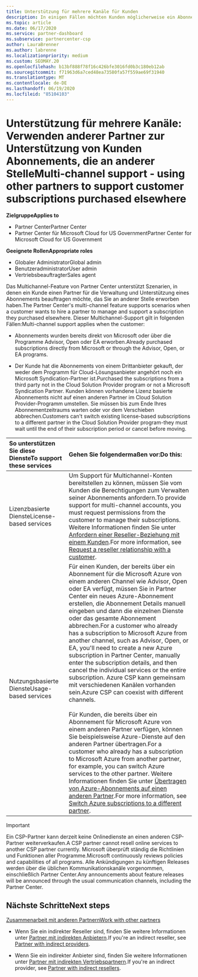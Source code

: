 ```yaml
---
title: Unterstützung für mehrere Kanäle für Kunden
description: In einigen Fällen möchten Kunden möglicherweise ein Abonnement bereitstellen und unterstützen, das Sie an anderer Stelle erworben haben.
ms.topic: article
ms.date: 06/17/2020
ms.service: partner-dashboard
ms.subservice: partnercenter-csp
author: LauraBrenner
ms.author: labrenne
ms.localizationpriority: medium
ms.custom: SEOMAY.20
ms.openlocfilehash: b13bf888f78f16c426bfe3016fd0b3c180eb12ab
ms.sourcegitcommit: f71963d6a7ced48ea73580fa57f559ae69f31940
ms.translationtype: MT
ms.contentlocale: de-DE
ms.lasthandoff: 06/19/2020
ms.locfileid: "85104103"
---
```

# <a name="multi-channel-support---using-other-partners-to-support-customer-subscriptions-purchased-elsewhere"></a><span data-ttu-id="3e92f-103">Unterstützung für mehrere Kanäle: Verwenden anderer Partner zur Unterstützung von Kunden Abonnements, die an anderer Stelle</span><span class="sxs-lookup"><span data-stu-id="3e92f-103">Multi-channel support - using other partners to support customer subscriptions purchased elsewhere</span></span>

<span data-ttu-id="3e92f-104">**Zielgruppe**</span><span class="sxs-lookup"><span data-stu-id="3e92f-104">**Applies to**</span></span>

- <span data-ttu-id="3e92f-105">Partner Center</span><span class="sxs-lookup"><span data-stu-id="3e92f-105">Partner Center</span></span>
- <span data-ttu-id="3e92f-106">Partner Center für Microsoft Cloud for US Government</span><span class="sxs-lookup"><span data-stu-id="3e92f-106">Partner Center for Microsoft Cloud for US Government</span></span>

<span data-ttu-id="3e92f-107">**Geeignete Rollen**</span><span class="sxs-lookup"><span data-stu-id="3e92f-107">**Appropriate roles**</span></span>

- <span data-ttu-id="3e92f-108">Globaler Administrator</span><span class="sxs-lookup"><span data-stu-id="3e92f-108">Global admin</span></span>
- <span data-ttu-id="3e92f-109">Benutzeradministrator</span><span class="sxs-lookup"><span data-stu-id="3e92f-109">User admin</span></span>
- <span data-ttu-id="3e92f-110">Vertriebsbeauftragter</span><span class="sxs-lookup"><span data-stu-id="3e92f-110">Sales agent</span></span>

<span data-ttu-id="3e92f-111">Das Multichannel-Feature von Partner Center unterstützt Szenarien, in denen ein Kunde einen Partner für die Verwaltung und Unterstützung eines Abonnements beauftragen möchte, das Sie an anderer Stelle erworben haben.</span><span class="sxs-lookup"><span data-stu-id="3e92f-111">The Partner Center's multi-channel feature supports scenarios when a customer wants to hire a partner to manage and support a subscription they purchased elsewhere.</span></span> <span data-ttu-id="3e92f-112">Dieser Multichannel-Support gilt in folgenden Fällen:</span><span class="sxs-lookup"><span data-stu-id="3e92f-112">Multi-channel support applies when the customer:</span></span>

- <span data-ttu-id="3e92f-113">Abonnements wurden bereits direkt von Microsoft oder über die Programme Advisor, Open oder EA erworben.</span><span class="sxs-lookup"><span data-stu-id="3e92f-113">Already purchased subscriptions directly from Microsoft or through the Advisor, Open, or EA programs.</span></span>

- <span data-ttu-id="3e92f-114">Der Kunde hat die Abonnements von einem Drittanbieter gekauft, der weder dem Programm für Cloud-Lösungsanbieter angehört noch ein Microsoft Syndication-Partner ist.</span><span class="sxs-lookup"><span data-stu-id="3e92f-114">Purchased the subscriptions from a third party not in the Cloud Solution Provider program or not a Microsoft Syndication Partner.</span></span> <span data-ttu-id="3e92f-115">Kunden können vorhandene Lizenz basierte Abonnements nicht auf einen anderen Partner im Cloud Solution Provider-Programm umstellen. Sie müssen bis zum Ende Ihres Abonnementzeitraums warten oder vor dem Verschieben abbrechen.</span><span class="sxs-lookup"><span data-stu-id="3e92f-115">Customers can't switch existing license-based subscriptions to a different partner in the Cloud Solution Provider program-they must wait until the end of their subscription period or cancel before moving.</span></span>

|<span data-ttu-id="3e92f-116">So unterstützen Sie diese Dienste</span><span class="sxs-lookup"><span data-stu-id="3e92f-116">To support these services</span></span>  | <span data-ttu-id="3e92f-117">Gehen Sie folgendermaßen vor:</span><span class="sxs-lookup"><span data-stu-id="3e92f-117">Do this:</span></span> |
|:---------|:---------|
|<span data-ttu-id="3e92f-118">Lizenzbasierte Dienste</span><span class="sxs-lookup"><span data-stu-id="3e92f-118">License-based services</span></span>    | <span data-ttu-id="3e92f-119">Um Support für Multichannel-Konten bereitstellen zu können, müssen Sie vom Kunden die Berechtigungen zum Verwalten seiner Abonnements anfordern.</span><span class="sxs-lookup"><span data-stu-id="3e92f-119">To provide support for multi-channel accounts, you must request permissions from the customer to manage their subscriptions.</span></span> <span data-ttu-id="3e92f-120">Weitere Informationen finden Sie unter [Anfordern einer Reseller-Beziehung mit einem Kunden](request-a-relationship-with-a-customer.md).</span><span class="sxs-lookup"><span data-stu-id="3e92f-120">For more information, see [Request a reseller relationship with a customer](request-a-relationship-with-a-customer.md).</span></span>   |
|<span data-ttu-id="3e92f-121">Nutzungsbasierte Dienste</span><span class="sxs-lookup"><span data-stu-id="3e92f-121">Usage-based services</span></span>     |  <span data-ttu-id="3e92f-122">Für einen Kunden, der bereits über ein Abonnement für die Microsoft Azure von einem anderen Channel wie Advisor, Open oder EA verfügt, müssen Sie in Partner Center ein neues Azure-Abonnement erstellen, die Abonnement Details manuell eingeben und dann die einzelnen Dienste oder das gesamte Abonnement abbrechen.</span><span class="sxs-lookup"><span data-stu-id="3e92f-122">For a customer who already has a subscription to Microsoft Azure from another channel, such as Advisor, Open, or EA, you'll need to create a new Azure subscription in Partner Center, manually enter the subscription details, and then cancel the individual services or the entire subscription.</span></span> <span data-ttu-id="3e92f-123">Azure CSP kann gemeinsam mit verschiedenen Kanälen vorhanden sein.</span><span class="sxs-lookup"><span data-stu-id="3e92f-123">Azure CSP can coexist with different channels.</span></span><br/><br/> <span data-ttu-id="3e92f-124">Für Kunden, die bereits über ein Abonnement für Microsoft Azure von einem anderen Partner verfügen, können Sie beispielsweise Azure-Dienste auf den anderen Partner übertragen.</span><span class="sxs-lookup"><span data-stu-id="3e92f-124">For a customer who already has a subscription to Microsoft Azure from another partner, for example, you can switch Azure services to the other partner.</span></span>  <span data-ttu-id="3e92f-125">Weitere Informationen finden Sie unter [Übertragen von Azure-Abonnements auf einen anderen Partner](switch-azure-subscriptions-to-a-different-partner.md).</span><span class="sxs-lookup"><span data-stu-id="3e92f-125">For more information, see [Switch Azure subscriptions to a different partner](switch-azure-subscriptions-to-a-different-partner.md).</span></span> |

> [!IMPORTANT]  
> <span data-ttu-id="3e92f-126">Ein CSP-Partner kann derzeit keine Onlinedienste an einen anderen CSP-Partner weiterverkaufen.</span><span class="sxs-lookup"><span data-stu-id="3e92f-126">A CSP partner cannot resell online services to another CSP partner currently.</span></span> <span data-ttu-id="3e92f-127">Microsoft überprüft ständig die Richtlinien und Funktionen aller Programme.</span><span class="sxs-lookup"><span data-stu-id="3e92f-127">Microsoft continuously reviews policies and capabilities of all programs.</span></span> <span data-ttu-id="3e92f-128">Alle Ankündigungen zu künftigen Releases werden über die üblichen Kommunikationskanäle vorgenommen, einschließlich Partner Center.</span><span class="sxs-lookup"><span data-stu-id="3e92f-128">Any announcements about feature releases will be announced through the usual communication channels, including the Partner Center.</span></span>

## <a name="next-steps"></a><span data-ttu-id="3e92f-129">Nächste Schritte</span><span class="sxs-lookup"><span data-stu-id="3e92f-129">Next steps</span></span>

[<span data-ttu-id="3e92f-130">Zusammenarbeit mit anderen Partnern</span><span class="sxs-lookup"><span data-stu-id="3e92f-130">Work with other partners</span></span>](work-with-other-partners.md)

- <span data-ttu-id="3e92f-131">Wenn Sie ein indirekter Reseller sind, finden Sie weitere Informationen unter [Partner mit indirekten Anbietern](indirect-reseller-tasks-in-partner-center.md).</span><span class="sxs-lookup"><span data-stu-id="3e92f-131">If you're an indirect reseller, see [Partner with indirect providers](indirect-reseller-tasks-in-partner-center.md).</span></span>

- <span data-ttu-id="3e92f-132">Wenn Sie ein indirekter Anbieter sind, finden Sie weitere Informationen unter [Partner mit indirekten Vertriebspartnern](indirect-provider-tasks-in-partner-center.md).</span><span class="sxs-lookup"><span data-stu-id="3e92f-132">If you're an indirect provider, see [Partner with indirect resellers](indirect-provider-tasks-in-partner-center.md).</span></span>
